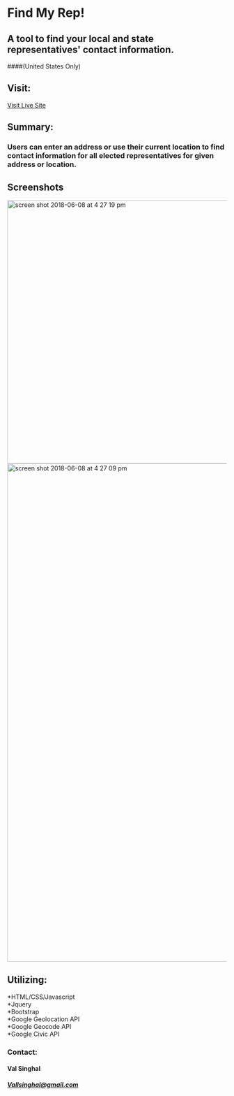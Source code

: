 # Find My Rep! 

## A tool to find your local and state representatives' contact information. 
####(United States Only)

## Visit: 
[Visit Live Site](https://vallsurf.github.io/FindMyRep/)

## Summary: 
### Users can enter an address or use their current location to find contact information for all elected representatives for given address or location. 

## Screenshots
<img width="603" alt="screen shot 2018-06-08 at 4 27 19 pm" src="https://user-images.githubusercontent.com/487681/41184988-e55fa00a-6b38-11e8-9e74-5342fc76e80e.png">
<img width="1140" alt="screen shot 2018-06-08 at 4 27 09 pm" src="https://user-images.githubusercontent.com/487681/41185021-2cd5ad30-6b39-11e8-8396-f54da60b3d13.png">

## Utilizing:
*HTML/CSS/Javascript<br>
*Jquery<br>
*Bootstrap<br>
*Google Geolocation API<br>
*Google Geocode API<br>
*Google Civic API <br>


### Contact:
#### Val Singhal
##### Vallsinghal@gmail.com 

